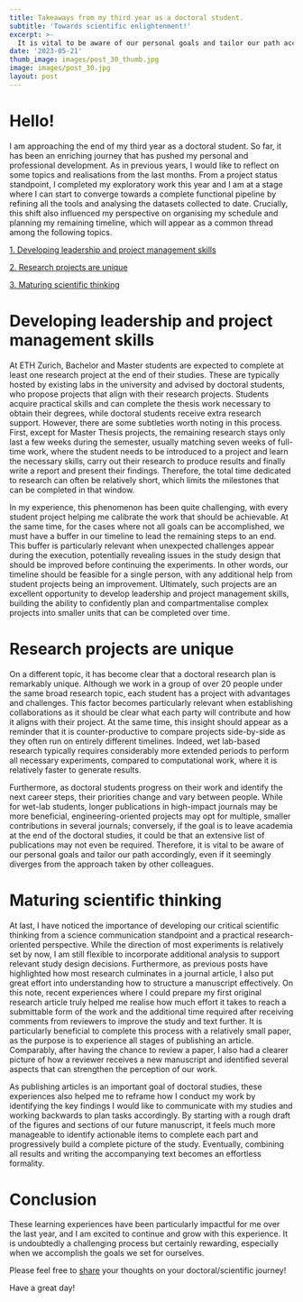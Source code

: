 ```yaml
---
title: Takeaways from my third year as a doctoral student.
subtitle: 'Towards scientific enlightenment!'
excerpt: >-
  It is vital to be aware of our personal goals and tailor our path accordingly.
date: '2023-05-21'
thumb_image: images/post_30_thumb.jpg
image: images/post_30.jpg
layout: post
---
```



# Hello!

I am approaching the end of my third year as a doctoral student. So far, it has been an enriching journey that has pushed my personal and professional development. As in previous years, I would like to reflect on some topics and realisations from the last months. From a project status standpoint, I completed my exploratory work this year and I am at a stage where I can start to converge towards a complete functional pipeline by refining all the tools and analysing the datasets collected to date. Crucially, this shift also influenced my perspective on organising my schedule and planning my remaining timeline, which will appear as a common thread among the following topics.

[1. Developing leadership and project management skills](#leadership_pm)

[2. Research projects are unique](#research_plan)

[3. Maturing scientific thinking](#scientific_brain)

# <a name="leadership_pm">Developing leadership and project management skills</a>

At ETH Zurich, Bachelor and Master students are expected to complete at least one research project at the end of their studies. These are typically hosted by existing labs in the university and advised by doctoral students, who propose projects that align with their research projects. Students acquire practical skills and can complete the thesis work necessary to obtain their degrees, while doctoral students receive extra research support. However, there are some subtleties worth noting in this process. First, except for Master Thesis projects, the remaining research stays only last a few weeks during the semester, usually matching seven weeks of full-time work, where the student needs to be introduced to a project and learn the necessary skills, carry out their research to produce results and finally write a report and present their findings. Therefore, the total time dedicated to research can often be relatively short, which limits the milestones that can be completed in that window.

In my experience, this phenomenon has been quite challenging, with every student project helping me calibrate the work that should be achievable. At the same time, for the cases where not all goals can be accomplished, we must have a buffer in our timeline to lead the remaining steps to an end. This buffer is particularly relevant when unexpected challenges appear during the execution, potentially revealing issues in the study design that should be improved before continuing the experiments. In other words, our timeline should be feasible for a single person, with any additional help from student projects being an improvement. Ultimately, such projects are an excellent opportunity to develop leadership and project management skills, building the ability to confidently plan and compartmentalise complex projects into smaller units that can be completed over time.


# <a name="research_plan">Research projects are unique</a>

On a different topic, it has become clear that a doctoral research plan is remarkably unique. Although we work in a group of over 20 people under the same broad research topic, each student has a project with advantages and challenges. This factor becomes particularly relevant when establishing collaborations as it should be clear what each party will contribute and how it aligns with their project. At the same time, this insight should appear as a reminder that it is counter-productive to compare projects side-by-side as they often run on entirely different timelines. Indeed, wet lab-based research typically requires considerably more extended periods to perform all necessary experiments, compared to computational work, where it is relatively faster to generate results.

Furthermore, as doctoral students progress on their work and identify the next career steps, their priorities change and vary between people. While for wet-lab students, longer publications in high-impact journals may be more beneficial, engineering-oriented projects may opt for multiple, smaller contributions in several journals; conversely, if the goal is to leave academia at the end of the doctoral studies, it could be that an extensive list of publications may not even be required. Therefore, it is vital to be aware of our personal goals and tailor our path accordingly, even if it seemingly diverges from the approach taken by other colleagues.


# <a name="scientific_brain">Maturing scientific thinking</a>

At last, I have noticed the importance of developing our critical scientific thinking from a science communication standpoint and a practical research-oriented perspective. While the direction of most experiments is relatively set by now, I am still flexible to incorporate additional analysis to support relevant study design decisions. Furthermore, as previous posts have highlighted how most research culminates in a journal article, I also put great effort into understanding how to structure a manuscript effectively. On this note, recent experiences where I could prepare my first original research article truly helped me realise how much effort it takes to reach a submittable form of the work and the additional time required after receiving comments from reviewers to improve the study and text further. It is particularly beneficial to complete this process with a relatively small paper, as the purpose is to experience all stages of publishing an article. Comparably, after having the chance to review a paper, I also had a clearer picture of how a reviewer receives a new manuscript and identified several aspects that can strengthen the perception of our work.

As publishing articles is an important goal of doctoral studies, these experiences also helped me to reframe how I conduct my work by identifying the key findings I would like to communicate with my studies and working backwards to plan tasks accordingly. By starting with a rough draft of the figures and sections of our future manuscript, it feels much more manageable to identify actionable items to complete each part and progressively build a complete picture of the study. Eventually, combining all results and writing the accompanying text becomes an effortless formality.


# Conclusion

These learning experiences have been particularly impactful for me over the last year, and I am excited to continue and grow with this experience. It is undoubtedly a challenging process but certainly rewarding, especially when we accomplish the goals we set for ourselves.

Please feel free to [share](https://twitter.com/_franciscomcm) your thoughts on your doctoral/scientific journey!

Have a great day!
